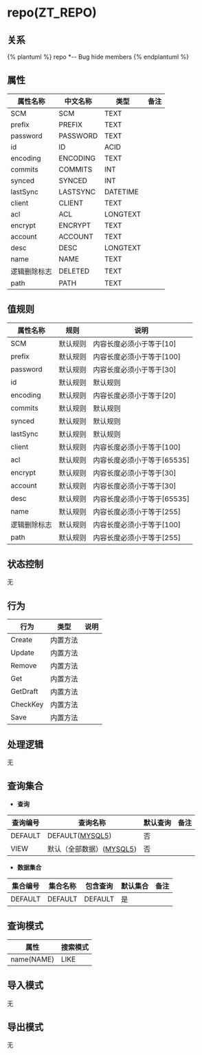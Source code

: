 # repo(ZT_REPO)

  

## 关系
{% plantuml %}
repo *-- Bug 
hide members
{% endplantuml %}

## 属性

| 属性名称        |    中文名称    | 类型     |  备注  |
| --------   |------------| -----   |  -------- | 
|SCM|SCM|TEXT|&nbsp;|
|prefix|PREFIX|TEXT|&nbsp;|
|password|PASSWORD|TEXT|&nbsp;|
|id|ID|ACID|&nbsp;|
|encoding|ENCODING|TEXT|&nbsp;|
|commits|COMMITS|INT|&nbsp;|
|synced|SYNCED|INT|&nbsp;|
|lastSync|LASTSYNC|DATETIME|&nbsp;|
|client|CLIENT|TEXT|&nbsp;|
|acl|ACL|LONGTEXT|&nbsp;|
|encrypt|ENCRYPT|TEXT|&nbsp;|
|account|ACCOUNT|TEXT|&nbsp;|
|desc|DESC|LONGTEXT|&nbsp;|
|name|NAME|TEXT|&nbsp;|
|逻辑删除标志|DELETED|TEXT|&nbsp;|
|path|PATH|TEXT|&nbsp;|

## 值规则
| 属性名称    | 规则    |  说明  |
| --------   |------------| ----- | 
|SCM|默认规则|内容长度必须小于等于[10]|
|prefix|默认规则|内容长度必须小于等于[100]|
|password|默认规则|内容长度必须小于等于[30]|
|id|默认规则|默认规则|
|encoding|默认规则|内容长度必须小于等于[20]|
|commits|默认规则|默认规则|
|synced|默认规则|默认规则|
|lastSync|默认规则|默认规则|
|client|默认规则|内容长度必须小于等于[100]|
|acl|默认规则|内容长度必须小于等于[65535]|
|encrypt|默认规则|内容长度必须小于等于[30]|
|account|默认规则|内容长度必须小于等于[30]|
|desc|默认规则|内容长度必须小于等于[65535]|
|name|默认规则|内容长度必须小于等于[255]|
|逻辑删除标志|默认规则|内容长度必须小于等于[100]|
|path|默认规则|内容长度必须小于等于[255]|

## 状态控制

无


## 行为
| 行为    | 类型    |  说明  |
| --------   |------------| ----- | 
|Create|内置方法|&nbsp;|
|Update|内置方法|&nbsp;|
|Remove|内置方法|&nbsp;|
|Get|内置方法|&nbsp;|
|GetDraft|内置方法|&nbsp;|
|CheckKey|内置方法|&nbsp;|
|Save|内置方法|&nbsp;|

## 处理逻辑
无

## 查询集合

* **查询**

| 查询编号 | 查询名称       | 默认查询 |   备注|
| --------  | --------   | --------   | ----- |
|DEFAULT|DEFAULT([MYSQL5](../../appendix/query_MYSQL5.md#Repo_Default))|否|&nbsp;|
|VIEW|默认（全部数据）([MYSQL5](../../appendix/query_MYSQL5.md#Repo_View))|否|&nbsp;|

* **数据集合**

| 集合编号 | 集合名称   |  包含查询  | 默认集合 |   备注|
| --------  | --------   | -------- | --------   | ----- |
|DEFAULT|DEFAULT|DEFAULT|是|&nbsp;|

## 查询模式
| 属性      |    搜索模式     |
| --------   |------------|
|name(NAME)|LIKE|

## 导入模式
无


## 导出模式
无
